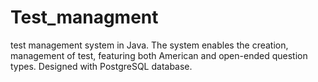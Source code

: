 # Test_managment
test management system in Java. The system enables the creation, management of test, featuring both American and open-ended question types. Designed with PostgreSQL database.
